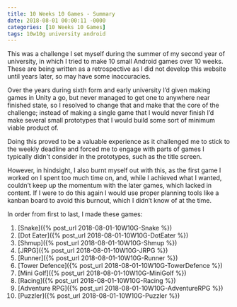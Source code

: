 ```yaml
---
title: 10 Weeks 10 Games - Summary
date: 2018-08-01 00:00:11 -0000
categories: [10 Weeks 10 Games]
tags: 10w10g university android
---
```

This was a challenge I set myself during the summer of my second year of university, in which I tried to make 10 small Android games over 10 weeks. These are being written as a retrospective as I did not develop this website until years later, so may have some inaccuracies.

Over the years during sixth form and early university I’d given making games in Unity a go, but never managed to get one to anywhere near finished state, so I resolved to change that and make that the core of the challenge; instead of making a single game that I would never finish I’d make several small prototypes that I would build some sort of minimum viable product of.

Doing this proved to be a valuable experience as it challenged me to stick to the weekly deadline and forced me to engage with parts of games I typically didn't consider in the prototypes, such as the title screen.

However, in hindsight, I also burnt myself out with this, as the first game I worked on I spent too much time on, and, while I achieved what I wanted, couldn’t keep up the momentum with the later games, which lacked in content. If I were to do this again I would use proper planning tools like a kanban board to avoid this burnout, which I didn’t know of at the time.

In order from first to last, I made these games:
1. [Snake]({% post_url  2018-08-01-10W10G-Snake %})
2. [Dot Eater]({% post_url  2018-08-01-10W10G-DotEater %})
3. [Shmup]({% post_url  2018-08-01-10W10G-Shmup %})
4. [JRPG]({% post_url  2018-08-01-10W10G-JRPG %})
5. [Runner]({% post_url  2018-08-01-10W10G-Runner %})
6. [Tower Defence]({% post_url  2018-08-01-10W10G-TowerDefence %})
7. [Mini Golf]({% post_url  2018-08-01-10W10G-MiniGolf %})
8. [Racing]({% post_url  2018-08-01-10W10G-Racing %})
9. [Adventure RPG]({% post_url  2018-08-01-10W10G-AdventureRPG %})
10. [Puzzler]({% post_url  2018-08-01-10W10G-Puzzler %})
